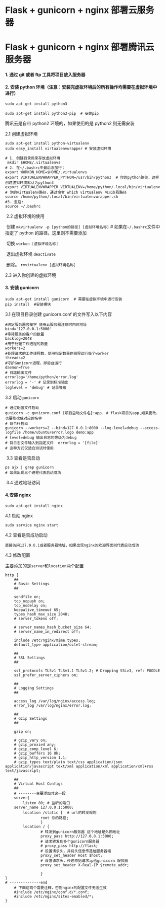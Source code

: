 # Flask + gunicorn + nginx 部署云服务器

# Flask + gunicorn + nginx 部署腾讯云服务器

#### 1. 通过 git 或者 ftp 工具将项目放入服务器

#### 2. 安装 python 环境（注意：安装完虚拟环境后的所有操作均需要在虚拟环境中进行）

```shell
sudo apt-get install python3

sudo apt-get install python3-pip  # 安装pip
```

腾讯云是自带 python2 环境的，如果使用的是 python2 则无需安装

2.1 创建虚拟环境

```shell
sudo apt-get install python-virtualenv
sudo easy_install virtualenvwrapper # 安装虚拟环境

# 1. 创建目录用来存放虚拟环境
 mkdir $HOME/.virtualenvs
# 2. 在~/.bashrc中最后添加行：
export WORKON_HOME=$HOME/.virtualenvs
export VIRTUALENVWRAPPER_PYTHON=/usr/bin/python3  # 你的python路径，这样创建虚拟环境默认为python3
export VIRTUALENVWRAPPER_VIRTUALENV=/home/python/.local/bin/virtualenv # 你的virtualenv路径，通过命令 which virtualenv 可以查看路径
source /home/python/.local/bin/virtualenvwrapper.sh
#3. 重启:
source ~/.bashrc
```

​ 2.2 虚拟环境的使用

​ 创建 `mkvirtualenv -p [python的路径] [虚拟环境名称]` # 如果在`~/.bashrc`文件中指定了 python 的路径，这里则不需要添加

​ 切换 `workon [虚拟环境名称]`

​ 退出虚拟环境 `deactivate`

​ 删除。 `rmvirtualenv [虚拟环境名称]`

2.3 进入你创建的虚拟环境

#### 3. 安装 gunicorn

```shell
sudo apt-get install gunicorn  # 需要在虚拟环境中进行安装
pip install  #安装模块
```

3.1 在项目目录创建 gunicorn.conf 的文件写入以下内容

```shell
#绑定服务器套接字 使用云服务器注意时内网地址
bind='127.0.0.1:5000'
#等待服务的客户的数量
backlog=2048
#用于处理工作进程的数量
workers=2
#处理请求的工作线程数，使用指定数量的线程运行每个worker
threads=2
#守护Gunicorn进程，即后台运行
daemon=True
# 日誌輸出文件
errorlog='/home/python/error.log'
errorlog = '-' # 记录到标准输出
loglevel = 'debug' # 记录等级
```

3.2 启动`gunicorn`

```shell
# 通过配置文件启动
gunicorn -c gunicorn.conf [项目启动文件名]:app. # flask项目的app,如果更改，也要修改成对应的名字
# 命令行启动
gunicorn --workers=2 --bind=127.0.0.1:8000 --log-level=debug --access-logfile /home/ubuntu/error.logo demo:app
# level=debug 输出日志的等级为debug
# 将日志文件输入到指定文件  errorlog = '[file]'
# 这种方式仅适合测试时使用
```

​ 3.3 查看是否启动

```shell
ps ajx | grep gunicorn
# 如果出现三个进程代表启动成功
```

​ 3.4 通过地址访问

#### 4.安装 nginx

```shell
sudo apt-get install nginx
```

4.1 启动 nginx

```shell
sudo service nginx start
```

4.2 查看是否成功启动

```shell
直接访问127.0.0.1或者服务器地址，如果出现nginx的欢迎界面则代表启动成功
```

4.3 修改配置

主要添加的是`server`和`location`两个配置

```shell
http {
    ##
    # Basic Settings
    ##

    sendfile on;
    tcp_nopush on;
    tcp_nodelay on;
    keepalive_timeout 65;
    types_hash_max_size 2048;
    # server_tokens off;

    # server_names_hash_bucket_size 64;
    # server_name_in_redirect off;

    include /etc/nginx/mime.types;
    default_type application/octet-stream;

    ##
    # SSL Settings
    ##

    ssl_protocols TLSv1 TLSv1.1 TLSv1.2; # Dropping SSLv3, ref: POODLE
    ssl_prefer_server_ciphers on;

    ##
    # Logging Settings
    ##

    access_log /var/log/nginx/access.log;
    error_log /var/log/nginx/error.log;

    ##
    # Gzip Settings
    ##

    gzip on;

    # gzip_vary on;
    # gzip_proxied any;
    # gzip_comp_level 6;
    # gzip_buffers 16 8k;
    # gzip_http_version 1.1;
    # gzip_types text/plain text/css application/json application/javascript text/xml application/xml application/xml+rss text/javascript;

    ##
    # Virtual Host Configs
    ##
    # --------主要添加时这一段
    server{
        listen 80; # 监听的端口
    server_name 127.0.0.1:5000;
        location /static {  # url的转发规则
                root 你的路径;
                }
        location / {
                # 转发到gunicorn服务器 这个地址是外网地址
                proxy_pass http://127.0.0.1:5000;
                # 请求转发到多个gunicorn服务器
                # proxy_pass http://flask;
                # 设置请求头，并将头信息传递给服务器端
                proxy_set_header Host $host;
                # 设置请求头，传递原始请求ip给gunicorn 服务器
                proxy_set_header X-Real-IP $remote_addr;

                }
}
# --------------end
    # 下面这两个需要注释，否则nginx的配置文件无法生效
    #include /etc/nginx/conf.d/*.conf;
    #include /etc/nginx/sites-enabled/*;
}
```

